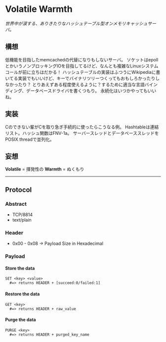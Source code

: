 Volatile Warmth
===============

*世界中が涙する、ありきたりなハッシュテーブル型オンメモリキャッシュサーバ。*

構想
---------------
低機能を目指したmemcachedの代替になりもしないサーバ。
ソケットはepollとかいうノンブロッキングIOを目指してるけど、なんとも複雑なLinuxシステムコールが前に立ちはだかる！
ハッシュテーブルの実装はふつうにWikipediaに書いてる実装でもいいけど、キーでバイナリツリーつくってもおもしろかったりしなかったり？
とりあえずある程度使えるように？するために適当な言語バインディング、データベースドライバを書くつもり。
永続化はいつかやってもいいね。

実装
---------------
Cのできない輩がCを取り急ぎ手続的に使ったらこうなる例。
Hashtableは連結リスト。ハッシュ関数はFNV-1a。
サーバースレッドとデータベーススレッドをPOSIX threadで並列化。

妄想
---------------
**Volatile** = 揮発性の **Warmth** = ぬくもり

---------------

Protocol
---------------
### Abstract
* TCP/8814
* text/plain

### Header
* 0x00 - 0x08 -> Payload Size in Hexadecimal

### Payload
#### Store the data
    SET <key> <value>
      #=> returns HEADER + [succeed:0/failed:1]

#### Restore the data
    GET <key>
      #=> returns HEADER + raw_value

#### Purge the data
    PURGE <key>
      #=> returns HEADER + purged_key_name
